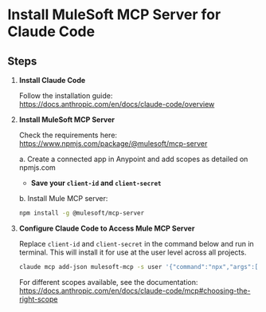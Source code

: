 # Install MuleSoft MCP Server for Claude Code

## Steps

1. **Install Claude Code**
   
   Follow the installation guide: https://docs.anthropic.com/en/docs/claude-code/overview

2. **Install MuleSoft MCP Server**
   
   Check the requirements here: https://www.npmjs.com/package/@mulesoft/mcp-server
   
   a. Create a connected app in Anypoint and add scopes as detailed on npmjs.com
      - **Save your `client-id` and `client-secret`**
   
   b. Install Mule MCP server:
      ```bash
      npm install -g @mulesoft/mcp-server
      ```

3. **Configure Claude Code to Access Mule MCP Server**
   
   Replace `client-id` and `client-secret` in the command below and run in terminal. This will install it for use at the user level across all projects.
   
   ```bash
   claude mcp add-json mulesoft-mcp -s user '{"command":"npx","args":["-y","@mulesoft/mcp-server","start"],"env":{"ANYPOINT_CLIENT_ID":"**<replace-with-client-id>**","ANYPOINT_CLIENT_SECRET":"**<replace-with-client-secret>**","ANYPOINT_REGION":"PROD_US"}}'
   ```
   
   For different scopes available, see the documentation: https://docs.anthropic.com/en/docs/claude-code/mcp#choosing-the-right-scope
